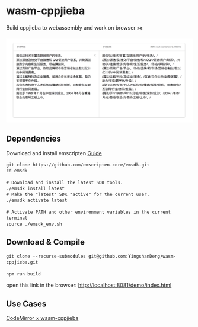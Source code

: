 # wasm-cppjieba
Build cppjieba to webassembly and work on browser ✂️

![demo](https://raw.githubusercontent.com/YingshanDeng/wasm-cppjieba/master/demo/example.png?token=ABXJGA2VUU6YOQ7FU3RERTK6RMPDI)

## Dependencies
Download and install emscripten [Guide](https://emscripten.org/docs/getting_started/downloads.html)

```shell
git clone https://github.com/emscripten-core/emsdk.git
cd emsdk

# Download and install the latest SDK tools.
./emsdk install latest
# Make the "latest" SDK "active" for the current user.
./emsdk activate latest

# Activate PATH and other environment variables in the current terminal
source ./emsdk_env.sh
```

## Download & Compile

```shell
git clone --recurse-submodules git@github.com:YingshanDeng/wasm-cppjieba.git

npm run build
```

open this link in the browser: [http://localhost:8081/demo/index.html](http://localhost:8081/demo/index.html)

## Use Cases
[CodeMirror × wasm-cppjieba](https://github.com/YingshanDeng/CodeMirror/blob/master/README.md)
